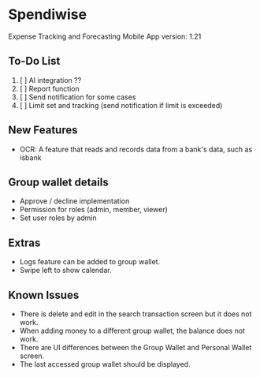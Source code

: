 # Spendiwise

Expense Tracking and Forecasting Mobile App
version: 1.21

## To-Do List
1. [ ] AI integration ?? 
2. [ ] Report function
3. [ ] Send notification for some cases
4. [ ] Limit set and tracking (send notification if limit is exceeded)

## New Features
- OCR: A feature that reads and records data from a bank's data, such as isbank

## Group wallet details
- Approve / decline implementation
- Permission for roles (admin, member, viewer)
- Set user roles by admin

## Extras
- Logs feature can be added to group wallet.
- Swipe left to show calendar.

## Known Issues
- There is delete and edit in the search transaction screen but it does not work.
- When adding money to a different group wallet, the balance does not work.
- There are UI differences between the Group Wallet and Personal Wallet screen.
- The last accessed group wallet should be displayed.